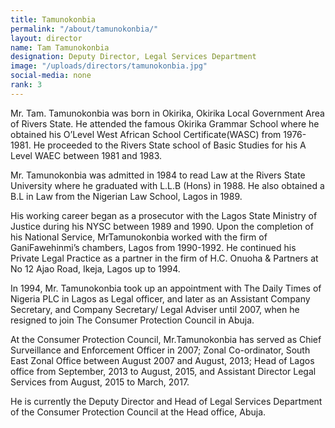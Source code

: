```yaml
---
title: Tamunokonbia
permalink: "/about/tamunokonbia/"
layout: director
name: Tam Tamunokonbia
designation: Deputy Director, Legal Services Department
image: "/uploads/directors/tamunokonbia.jpg"
social-media: none
rank: 3
---
```


Mr. Tam. Tamunokonbia was born in Okirika, Okirika Local Government Area of Rivers State. He attended the famous Okirika Grammar School where he obtained his O’Level West African School Certificate(WASC) from 1976-1981. He proceeded to the Rivers State school of Basic Studies for his A Level WAEC between 1981 and 1983.

Mr. Tamunokonbia was admitted in 1984 to read Law at the Rivers State University where he graduated with L.L.B (Hons) in 1988. He also obtained a B.L in Law from the Nigerian Law School, Lagos in 1989.

His working career began as a prosecutor with the Lagos State Ministry of Justice during his NYSC between 1989 and 1990. Upon the completion of his National Service, MrTamunokonbia worked with the firm of GaniFawehinmi’s chambers, Lagos from 1990-1992. He continued his Private Legal Practice as a partner in the firm of H.C. Onuoha &amp; Partners at No 12 Ajao Road, Ikeja, Lagos up to 1994.

In 1994, Mr. Tamunokonbia took up an appointment with The Daily Times of Nigeria PLC in Lagos as Legal officer, and later as an Assistant Company Secretary, and Company Secretary/ Legal Adviser until 2007, when he resigned to join The Consumer Protection Council in Abuja.

At the Consumer Protection Council, Mr.Tamunokonbia has served as Chief Surveillance and Enforcement Officer in 2007; Zonal Co-ordinator, South East Zonal Office between August 2007 and August, 2013; Head of Lagos office from September, 2013 to August, 2015, and Assistant Director Legal Services from August, 2015 to March, 2017.

He is currently the Deputy Director and Head of Legal Services Department of the Consumer Protection Council at the Head office, Abuja.